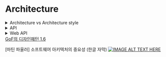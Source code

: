 # Architecture

<details><summary>Architecture vs Architecture style</summary>
"Architecture"는 소프트웨어 시스템의 전체적인 설계와 구조를 의미하며,<br>

"Architecture Style"는 특정 설계 패턴이나 스타일을 나타내어 해당 스타일을 따르는 아키텍처를 만들기 위한 방법을 제공합니다.<br>

아키텍처는 시스템의 설계와 구조 자체를 나타내고,<br>

아키텍처 스타일은 이러한 설계의 일반적인 접근 방식을 정의합니다.

Architecture (소프트웨어 아키텍처):

- 소프트웨어 아키텍처는 소프트웨어 시스템의 전체 구조와 구성 요소, 그리고 이러한 구성 요소 간의 상호 작용을 설계하는 과정 및 결과물을 나타냅니다.
- 소프트웨어 아키텍처는 시스템의 높은 수준의 구조와 동작 방식을 결정하며, 이는 시스템의 전체적인 동작 및 기능을 정의합니다.
- 아키텍처는 다양한 뷰포인트(논리적, 물리적, 프로세스, 데이터, 보안 등)에서 시스템을 설명하고, 모듈화, 컴포넌트 분리, 데이터 흐름 및 통신을 결정하는 중요한 결정 사항을 포함합니다.

Architecture Style (아키텍처 스타일):

- 아키텍처 스타일은 소프트웨어 아키텍처의 설계 접근 방식이나 패턴을 나타냅니다. 이는 아키텍처 설계에서 일반적인 패턴이나 구조를 지칭하며, 이러한 패턴을 따르는 소프트웨어 시스템을 만들기 위한 일련의 지침을
  제공합니다.
- 아키텍처 스타일은 특정한 소프트웨어 시스템이나 도메인에 적합한 아키텍처 패턴을 선택하고 구현하는 방법을 정의합니다.
- 예를 들어, "RESTful 아키텍처 스타일"은 월드 와이드 웹(HTTP)을 기반으로 하는 분산 시스템 아키텍처를 구현하는 데 사용되는 스타일이며, "마이크로서비스 아키텍처 스타일"은 마이크로서비스 기반의
  애플리케이션을 구축하는 데 사용되는 스타일입니다.

</details>

<details><summary>API</summary>
Application Programming Interface(응용 프로그래밍 인터페이스)<br>
두 개 이상의 소프트웨어 애플리케이션이 서로 상호 작용하고 통신하는 데 사용되는 규칙 및 프로토콜의 집합.

일반적으로 API는 다음과 같은 기능을 수행합니다:

1. 기능 노출(Exposure of Functionality): API는 소프트웨어 컴포넌트가 제공하는 기능을 외부에 노출하고 다른 애플리케이션에서 이러한 기능을 활용할 수 있도록 합니다.

2. 통신 및 상호 작용(Communication and Interaction): API는 애플리케이션 간의 데이터 및 명령어 교환을 가능하게 합니다. 이것은 데이터 요청, 응답, 명령어 호출 등을 포함합니다.

3. 표준화(Standardization): API는 특정 작업을 수행하기 위한 표준화된 방법을 정의하며, 이를 통해 서로 다른 애플리케이션 간에 통신 및 통합을 단순화합니다.

4. 추상화(Abstraction): API는 구현의 세부 사항을 숨기고 더 추상화된 인터페이스를 제공함으로써 애플리케이션 간의 상호 작용을 단순화하고 오류를 줄입니다.

API는 다양한 형태와 프로토콜로 나타납니다.<br>
예를 들어, 웹 API는 HTTP를 사용하여 웹 서비스와 통신하는 데 사용되며,<br>
운영 체제 API는 하드웨어와 상호 작용하고 운영 체제 서비스를 활용하는 데 사용됩니다.<br>
라이브러리 API는 프로그래밍 언어 라이브러리에서 제공하는 함수와 클래스를 사용하여 프로그래밍을 단순화하고 확장합니다.


</details>
<details><summary>Web API</summary>
웹 API(Web Application Programming Interface)은 웹 응용 프로그램 간에 상호 작용하기 위한 프로그래밍 인터페이스를 제공하는 소프트웨어 컴포넌트 또는 서비스입니다. 웹 API는 다른 소프트웨어 응용 프로그램이 웹을 통해 특정 기능 또는 데이터에 액세스하고 상호 작용할 수 있도록 허용하며, 이러한 상호 작용은 HTTP 요청 및 응답을 사용하여 이루어집니다.

웹 API의 특징 및 용도:

1. **프로그래밍 인터페이스**: 웹 API는 프로그래머가 다른 소프트웨어와 상호 작용할 수 있는 메서드와 엔드포인트를 정의합니다. 이를 통해 다른 응용 프로그램은 데이터를 검색, 업데이트 및 조작할 수 있습니다.

2. **표준 프로토콜**: 웹 API는 주로 HTTP 또는 HTTPS를 기반으로 하며, 일반적으로 JSON 또는 XML과 같은 데이터 형식으로 정보를 교환합니다.

3. **모바일 앱 및 웹 서비스**: 웹 API는 모바일 앱, 웹 애플리케이션, 웹 서비스 및 다른 소프트웨어와 통합하여 데이터 및 기능을 공유할 수 있도록 합니다.

4. **외부 개발자 및 파트너와의 통합**: 기업은 외부 개발자 및 파트너와의 통합을 위해 웹 API를 제공할 수 있으며, 이를 통해 다른 조직은 제공된 서비스 또는 데이터에 접근할 수 있습니다.

5. **서비스 확장성**: 웹 API를 통해 서비스는 확장성을 갖추고, 다른 클라이언트 요청을 처리하는 데 사용할 수 있으며, 서버의 부하를 분산시키기 위해 로드 밸런싱을 구현할 수 있습니다.

일반적으로 웹 API는 다양한 기능을 제공할 수 있으며, 예를 들어 소셜 미디어 플랫폼은 사용자 정보, 게시물, 친구 관계 등을 제공하는 API를 제공합니다. 결제 게이트웨이는 결제 처리를 위한 API를 제공하며,
지도 서비스는 지리적 데이터와 위치 정보를 검색하기 위한 API를 제공할 수 있습니다.

웹 API는 다양한 분야에서 사용되며, 다른 애플리케이션과 시스템 간의 통합을 단순화하고 확장성을 향상시킵니다.</details>
[GoF의 디자인패턴 1.6](https://github.com/ahastudio/til/blob/main/oop/glossary.md)

[마틴 파울러] 소프트웨어 아키텍처의 중요성 (한글 자막)
[![IMAGE ALT TEXT HERE](https://img.youtube.com/vi/4E1BHTvhB7Y/0.jpg)](https://www.youtube.com/watch?v=4E1BHTvhB7Y)